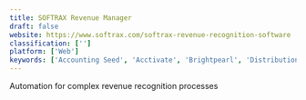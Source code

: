 ```yaml
---
title: SOFTRAX Revenue Manager
draft: false 
website: https://www.softrax.com/softrax-revenue-recognition-software
classification: ['']
platform: ['Web']
keywords: ['Accounting Seed', 'Acctivate', 'Brightpearl', 'DistributionPlus', 'Ecount ERP', 'FinancialForce Financial Management', 'Intacct', 'Kechie', 'MIE Trak Pro', 'MultiView', 'NetSuite', 'Odoo', 'PENTA', 'Realtrac', 'Saviom', 'Statii', 'Waystar RCM Platform', 'entree']
---
```

Automation for complex revenue recognition processes